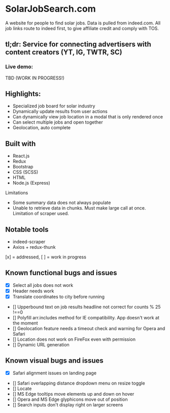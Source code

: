 # SolarJobSearch.com

A website for people to find solar jobs. Data is pulled from indeed.com. All job links
route to indeed first, to give affiliate credit and comply with TOS.

## tl;dr: Service for connecting advertisers with content creators (YT, IG, TWTR, SC)

### Live demo: 
TBD (WORK IN PROGRESS!)

## Highlights:
* Specialized job board for solar industry
* Dynamically update results from user actions
* Can dynamically view job location in a modal that is only rendered once
* Can select multiple jobs and open together
* Geolocation, auto complete

## Built with
* React.js
* Redux
* Bootstrap
* CSS (SCSS)
* HTML
* Node.js (Express)


Limitations
* Some summary data does not always populate
* Unable to retrieve data in chunks. Must make large call at once. Limitation of scraper used.

## Notable tools
* indeed-scraper
* Axios + redux-thunk


[x] = addressed, [ ] = work in progress
## Known functional bugs and issues
- [x] Select all jobs does not work
- [x] Header needs work
- [x] Translate coordinates to city before running
- [] Upperbound text on job results headline not correct for counts % 25 !==0
- [] Polyfill arr.includes method for IE compatibility. App doesn't work at the moment
- [] Geolocation feature needs a timeout check and warning for Opera and Safari
- [] Location does not work on FireFox even with permission
- [] Dynamic URL generation


## Known visual bugs and issues
- [x] Safari alignment issues on landing page
- [] Safari overlapping distance dropdown menu on resize toggle
- [] Locate 
- [] MS Edge tooltips move elements up and down on hover
- [] Opera and MS Edge glyphicons move out of position
- [] Search inputs don't display right on larger screens

